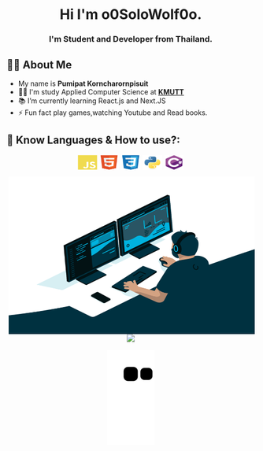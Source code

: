 
<h1 align="center">Hi  I'm o0SoloWolf0o.</h1>
<h3 align="center">I'm Student and Developer from Thailand.</h3>
<p align="center">
 
 </p>

## 🙋‍♂️ About Me
- My name is **Pumipat Korncharornpisuit**
- 🧑‍🎓 I'm study Applied Computer Science at  **[KMUTT](https://www.kmutt.ac.th/)**
- 📚 I’m currently learning React.js and Next.JS
- ⚡ Fun fact play games,watching Youtube and Read books.

## 🚀 Know Languages & How to use?:

<p align="center"> 
  <img align="center" alt="Rafa-Js" height="30" width="40" src="https://raw.githubusercontent.com/devicons/devicon/master/icons/javascript/javascript-plain.svg">
  <img align="center" alt="Rafa-HTML" height="30" width="40" src="https://raw.githubusercontent.com/devicons/devicon/master/icons/html5/html5-original.svg">
  <img align="center" alt="Rafa-CSS" height="30" width="40" src="https://raw.githubusercontent.com/devicons/devicon/master/icons/css3/css3-original.svg">
  <img align="center" alt="Rafa-Python" height="30" width="40" src="https://raw.githubusercontent.com/devicons/devicon/master/icons/python/python-original.svg">
  <img align="center" alt="Rafa-Csharp" height="30" width="40" src="https://raw.githubusercontent.com/devicons/devicon/master/icons/csharp/csharp-original.svg">
</p>



<p align="center">
    <img align="right" alt="GIF" src="https://github.com/o0SoloWolf0o/o0SoloWolf0o/blob/master/code.gif?raw=true" width="500" height="320" />
</p>

<div align="center">
  <a href="https://github.com/o0SoloWolf0o">
  <img height="180em" src="https://github-readme-stats.vercel.app/api?username=o0SoloWolf0o&show_icons=true&theme=apprentice&include_all_commits=true&count_private=true"/>
</div>

<div align="center">

  ![Snake animation](https://github.com/rafaballerini/rafaballerini/blob/output/github-contribution-grid-snake.svg)

</div>
